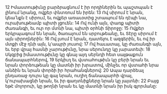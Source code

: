 12 Իմաստութիւնը բարձրացնում է իր որդիներին եւ պաշտպան է լինում նրանց, ովքեր փնտռում են իրեն:
13 Ով սիրում է նրան, կեա՛նքն է սիրում, եւ ովքեր առաւօտից շտապում են դէպի նա, ուրախութեամբ պիտի լցուեն:
14 Ով ունի այն, փառք պիտի ժառանգի, եւ ուր որ մտնի նա, պիտի օրհնի Տիրոջը:
15 Ովքեր երկրպագում են նրան, ծառայում են սրբութեանը, եւ Տէրը սիրում է այն սիրողներին:
16 Ով լսում է նրան, դատելու է ազգերին, եւ ով իր մտքի մէջ դնի այն, կ՚ապրի յուսով:
17 Ով հաւատայ, կը ժառանգի այն, եւ երբ վրայ հասնի չարութիւնը, նրա սերունդը կը յարատեւի:
18 Սկզբից իմաստութիւնը կը գնայ այդ սերնդի հետ սայթաքուն ճանապարհներով,
19 երկիւղ եւ վստահութիւն կը բերի նրան եւ նրան փորձութեան կը մատնի իր խրատով, մինչեւ որ վստահի նրա անձին եւ նրան փորձի իր հրահանգներով:
20 Ապա դարձեալ ընդառաջ դուրս կը գայ նրան, ուղիղ ճանապարհի վրայ, կ՚ուրախացնի նրան, եւ իր գաղտնիքները նրան կը յայտնի:
22 Բայց եթէ մոլորուի, կը թողնի նրան եւ կը մատնի նրան իր իսկ գլորմանը:
